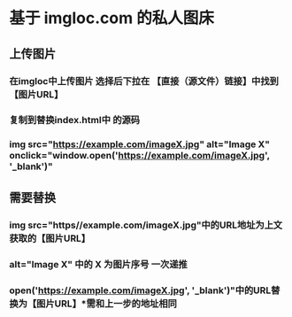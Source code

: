# 基于 imgloc.com 的私人图床
## 上传图片
### 在imgloc中上传图片 选择后下拉在 【直接（源文件）链接】中找到【图片URL】
### 复制到替换index.html中   <!-- 中部内容 --> 的源码
###       img src="https://example.com/imageX.jpg" alt="Image X" onclick="window.open('https://example.com/imageX.jpg', '_blank')"
## 需要替换
### img src="https//example.com/imageX.jpg"中的URL地址为上文获取的【图片URL】
### alt="Image X" 中的 X 为图片序号 一次递推
### open('https://example.com/imageX.jpg', '_blank')"中的URL替换为【图片URL】*需和上一步的地址相同
